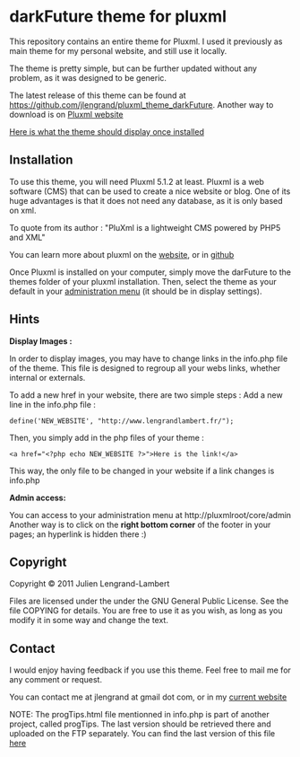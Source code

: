 # darkFuture theme for pluxml

This repository contains an entire theme for Pluxml.
I used it previously as main theme for my personal website, and still use it locally.

The theme is pretty simple, but can be further updated without any problem, as it was designed to be generic. 

The latest release of this theme can be found at https://github.com/jlengrand/pluxml_theme_darkFuture.
Another way to download is on [Pluxml website](http://ressources.pluxml.org/?theme126/theme-dark-future)

[Here is what the theme should display once installed](http://dl.dropbox.com/u/4286043/00_Website/03_Images/pluxml_theme.png)


## Installation

To use this theme, you will need Pluxml 5.1.2 at least.
Pluxml is a web software (CMS) that can be used to create a nice website or blog.
One of its huge advantages is that it does not need any database, as it is only based on xml. 

To quote from its author : 
"PluXml is a lightweight CMS powered by PHP5 and XML"

You can learn more about pluxml on the [website](http://www.pluxml.org), or in [github](https://github.com/benjamin-pierre/pluxml)

Once Pluxml is installed on your computer, simply move the darFuture to the themes folder of your pluxml installation. 
Then, select the theme as your default in your [administration menu](http://dl.dropbox.com/u/4286043/00_Website/03_Images/pluxml_theme_admin.png) (it should be in display settings).


## Hints 

**Display Images :**

In order to display images, you may have to change links in the info.php file of the theme. 
This file is designed to regroup all your webs links, whether internal or externals. 

To add a new href in your website, there are two simple steps :
Add a new line in the info.php file :

`
define('NEW_WEBSITE', "http://www.lengrandlambert.fr/");
`

Then, you simply add in the php files of your theme :
 
`
<a href="<?php echo NEW_WEBSITE ?>">Here is the link!</a>
`

This way, the only file to be changed in your website if a link changes is info.php

**Admin access:**

You can access to your administration menu at http://pluxmlroot/core/admin
Another way is to click on the **right bottom corner** of the footer in your pages; an hyperlink is hidden there :)


## Copyright

Copyright © 2011 Julien Lengrand-Lambert

Files are licensed under the under the GNU General Public License. See the file COPYING for details.
You are free to use it as you wish, as long as you modify it in some way and change the text. 

## Contact

I would enjoy having feedback if you use this theme. 
Feel free to mail me for any comment or request. 

You can contact me at jlengrand at gmail dot com, or in my [current website](http://www.lengrandlambert.fr)


NOTE: The progTips.html file mentionned in info.php is part of another project, called progTips.
The last version should be retrieved there and uploaded on the FTP separately.
You can find the last version of this file [here](https://github.com/jlengrand/progTips)
